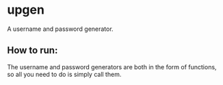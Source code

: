 # upgen
A username and password generator.

## How to run: 
The username and password generators are both in the form of functions, so all you need to do is simply call them.